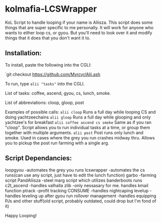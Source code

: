 # kolmafia-LCSWrapper

KoL Script to handle looping if your name is Aliisza. This script does some things that are super specific to me personally. It will work for anyone who wants to either loop cs, or gyou. 
But you'll need to look over it and modify things that it does that you don't want it to.

## Installation:

To install, paste the following into the CGLI:

`git checkout https://github.com/Myrcyr/Alii.ash

To run, type `alii "tasks"` into the CGLI. 

List of tasks:
coffee, ascend, gyou, cs, lunch, smoke.

List of abbreviations:
cloop, gloop, post

Examples of possible calls:
`alii cloop` Runs a full day while looping CS and doing yachtzeechains
`alii gloop` Runs a full day while glooping and only yachtzee's for breakfast
`alii coffee ascend cs smoke` Same as if you ran "cloop". Script allows you to run individual tasks at a time, or group them together with multiple arguments.
`alii post` Post runs only lunch and smoke. Used in cases where the grey you run crashes midway thru. Allows you to pickup the post run farming with a single arg.


## Script Dependancies:
loopgyou		-automates the grey you runs
lcswrapper		-automates the cs runs(can use any script, just have to edit the lunch function)
garbo			-farming script
PandAliisza 		-steel marg script which utilizes banderboots runs
c2t_ascend 		-handles valhalla
zlib			-only nessasary for me. handles kmail function
ptrack			-profit tracking
CONSUME			-handles nightcaping
levelup			-handles leveling up after gyou run
rollover management	-handles equipping PJs and other stuff(old script, probably outdated, could drop but I'm fond of it)


Happy Looping!

